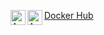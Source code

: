 <img src="https://github.com/unjx-de/.github/edit/main/profile/icons/docker.png#gh-light-mode-only" alt="Angular" align=left width=24 height=24><img src="https://github.com/unjx-de/.github/edit/main/profile/icons/docker-white.png#gh-dark-mode-only" alt="Angular" align=left width=24 height=24>[Docker Hub](https://hub.docker.com/r/unjxde)
